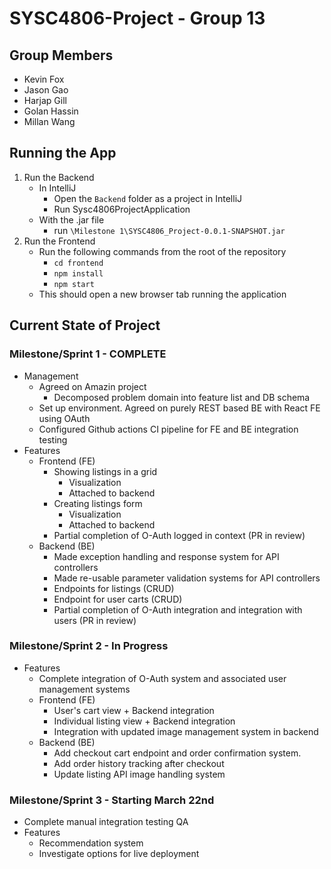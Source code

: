 # SYSC4806-Project - Group 13

## Group Members

- Kevin Fox
- Jason Gao
- Harjap Gill
- Golan Hassin
- Millan Wang

## Running the App

1. Run the Backend
    - In IntelliJ
        - Open the `Backend` folder as a project in IntelliJ
        - Run Sysc4806ProjectApplication
    - With the .jar file
        - run `\Milestone 1\SYSC4806_Project-0.0.1-SNAPSHOT.jar`
2. Run the Frontend
    - Run the following commands from the root of the repository
        - `cd frontend`
        - `npm install`
        - `npm start`
    - This should open a new browser tab running the application
  
## Current State of Project

### Milestone/Sprint 1 - COMPLETE

- Management
    - Agreed on Amazin project
        - Decomposed problem domain into feature list and DB schema
    - Set up environment. Agreed on purely REST based BE with React FE using OAuth
    - Configured Github actions CI pipeline for FE and BE integration testing
- Features
    - Frontend (FE)
        - Showing listings in a grid
            - Visualization
            - Attached to backend
        - Creating listings form
            - Visualization
            - Attached to backend
        - Partial completion of O-Auth logged in context (PR in review)
    - Backend (BE)
        - Made exception handling and response system for API controllers
        - Made re-usable parameter validation systems for API controllers
        - Endpoints for listings (CRUD)
        - Endpoint for user carts (CRUD)
        - Partial completion of O-Auth integration and integration with users (PR in review)

### Milestone/Sprint 2 - In Progress

- Features
    - Complete integration of O-Auth system and associated user management systems
    - Frontend (FE)
        - User's cart view + Backend integration
        - Individual listing view + Backend integration
        - Integration with updated image management system in backend
    - Backend (BE)
        - Add checkout cart endpoint and order confirmation system.
        - Add order history tracking after checkout
        - Update listing API image handling system

### Milestone/Sprint 3 - Starting March 22nd

- Complete manual integration testing QA
- Features
    - Recommendation system
    - Investigate options for live deployment
